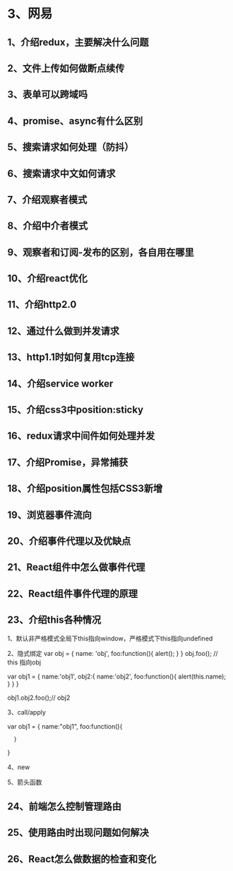 # 3、网易

## 1、介绍redux，主要解决什么问题
	 
## 2、文件上传如何做断点续传
	 
## 3、表单可以跨域吗
	 
## 4、promise、async有什么区别
	 
## 5、搜索请求如何处理（防抖）
	 
## 6、搜索请求中文如何请求
	 
## 7、介绍观察者模式
	 
## 8、介绍中介者模式
	 
## 9、观察者和订阅-发布的区别，各自用在哪里
	 
## 10、介绍react优化
	 
## 11、介绍http2.0
	 
## 12、通过什么做到并发请求
	 
## 13、http1.1时如何复用tcp连接
	 
## 14、介绍service worker
	 
## 15、介绍css3中position:sticky
	 
## 16、redux请求中间件如何处理并发
	 
## 17、介绍Promise，异常捕获
	 
## 18、介绍position属性包括CSS3新增
	 
## 19、浏览器事件流向
	 
## 20、介绍事件代理以及优缺点
	 
## 21、React组件中怎么做事件代理
	 
## 22、React组件事件代理的原理
	 
## 23、介绍this各种情况
  1、默认非严格模式全局下this指向window，严格模式下this指向undefined

  2、隐式绑定
  var obj = {
      name: 'obj',
      foo:function(){
          alert();
      }
  }
  obj.foo(); // this 指向obj

  var obj1 = {
      name:'obj1',
      obj2:{
          name:'obj2',
            foo:function(){
            alert(this.name);
        }
      }
  }

  obj1.obj2.foo();// obj2


 3、call/apply

  var obj1 = {
      name:"obj1",
      foo:function(){
          
      }
  }

  4、new


  5、箭头函数

	 
## 24、前端怎么控制管理路由
	 
## 25、使用路由时出现问题如何解决
	 
## 26、React怎么做数据的检查和变化

